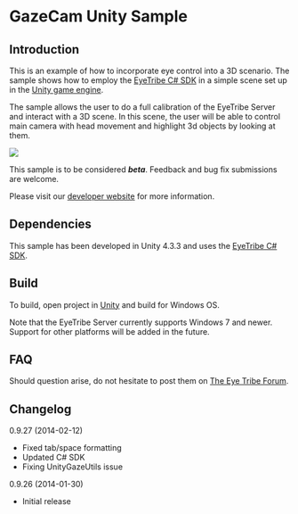 GazeCam Unity Sample
====
<p>

Introduction
----

This is an example of how to incorporate eye control into a 3D scenario. The sample shows how to employ the [EyeTribe C# SDK](https://github.com/EyeTribe/tet-csharp-client) in a simple scene set up in the [Unity game engine](http://unity3d.com/).

The sample allows the user to do a full calibration of the EyeTribe Server and interact with a 3D scene. In this scene, the user will be able to control main camera with head movement and highlight 3d objects by looking at them.

![](http://theeyetribe.com/github/gazecam_1.png)

This sample is to be considered **_beta_**. Feedback and bug fix submissions are welcome.

Please visit our [developer website](http://dev.theeyetribe.com) for more information.


Dependencies
----

This sample has been developed in Unity 4.3.3 and uses the [EyeTribe C# SDK](https://github.com/EyeTribe/tet-csharp-client). 


Build
----

To build, open project in [Unity](http://unity3d.com/) and build for Windows OS.

Note that the EyeTribe Server currently supports Windows 7 and newer. Support for other platforms will be added in the future.


FAQ
----

Should question arise, do not hesitate to post them on [The Eye Tribe Forum](http://theeyetribe.com/forum/).


Changelog
----

0.9.27 (2014-02-12)
- Fixed tab/space formatting
- Updated C# SDK
- Fixing UnityGazeUtils issue

0.9.26 (2014-01-30)
- Initial release
